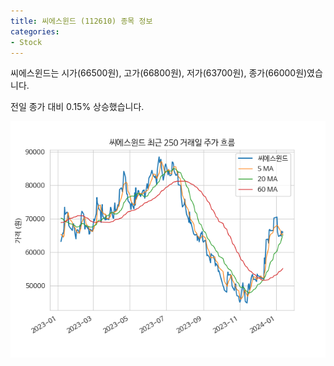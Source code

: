 ```yaml
---
title: 씨에스윈드 (112610) 종목 정보
categories:
- Stock
---
```


씨에스윈드는 시가(66500원), 고가(66800원), 저가(63700원), 종가(66000원)였습니다.

전일 종가 대비 0.15% 상승했습니다.

<!-- more -->

![112610](/assets/images/stock/112610.png)
